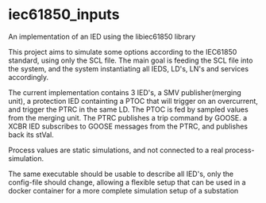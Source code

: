 # iec61850_inputs
An implementation of an IED using the libiec61850 library

This project aims to simulate some options according to the IEC61850 standard, using only the SCL file. 
The main goal is feeding the SCL file into the system, and the system instantiating all IEDS, LD's, 
LN's and services accordingly.

The current implementation contains 3 IED's, a SMV publisher(merging unit), a protection IED containting 
a PTOC that will trigger on an overcurrent, and trigger the PTRC in the same LD. The PTOC is fed by 
sampled values from the merging unit. The PTRC publishes a trip command by GOOSE.
a XCBR IED subscribes to GOOSE messages from the PTRC, and publishes back its stVal.

Process values are static simulations, and not connected to a real process-simulation.

The same executable should be usable to describe all IED's, only the config-file should change, allowing
a flexible setup that can be used in a docker container for a more complete simulation setup of a substation
